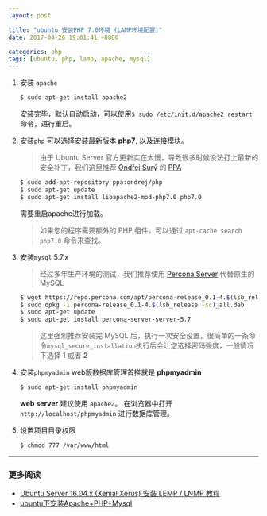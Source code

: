 ```yaml
---
layout: post

title: "ubuntu 安装PHP 7.0环境 (LAMP环境配置)"
date: 2017-04-26 19:01:41 +0800

categories: php
tags: [ubuntu, php, lamp, apache, mysql]
---
```


1. 安装 `apache`
    ```bash
    $ sudo apt-get install apache2
    ```
    安装完毕，默认自动启动，可以使用`$ sudo /etc/init.d/apache2 restart`命令，进行重启。

1. 安装`php`
    可以选择安装最新版本 **php7**, 以及连接模块。
    >由于 Ubuntu Server 官方更新实在太慢，导致很多时候没法打上最新的安全补丁，我们这里推荐 [Ondřej Surý](https://deb.sury.org/) 的 [PPA](https://launchpad.net/~ondrej/+archive/ubuntu/php)

    ```bash
    $ sudo add-apt-repository ppa:ondrej/php
    $ sudo apt-get update
    $ sudo apt-get install libapache2-mod-php7.0 php7.0
    ```
    需要重启apache进行加载。
    >如果您的程序需要额外的 PHP 组件，可以通过 `apt-cache search php7.0` 命令来查找。

1. 安装`mysql` 5.7.x
    >经过多年生产环境的测试，我们推荐使用 [Percona Server](https://www.percona.com/software/mysql-database/percona-server) 代替原生的 MySQL

    ```bash
    $ wget https://repo.percona.com/apt/percona-release_0.1-4.$(lsb_release -sc)_all.deb
    $ sudo dpkg -i percona-release_0.1-4.$(lsb_release -sc)_all.deb
    $ sudo apt-get update
    $ sudo apt-get install percona-server-server-5.7
    ```
    >这里强烈推荐安装完 MySQL 后，执行一次安全设置，很简单的一条命令`mysql_secure_installation`执行后会让您选择密码强度，一般情况下选择 1 或者 **2**

1. 安装`phpmyadmin`
    web版数据库管理首推就是 **phpmyadmin**
    ```bash
    $ sudo apt-get install phpmyadmin
    ```
    **web server** 建议使用 `apache2`。
    在浏览器中打开`http://localhost/phpmyadmin` 进行数据库管理。

1. 设置项目目录权限
    ```bash
    $ chmod 777 /var/www/html
    ```

---
### 更多阅读
- [Ubuntu Server 16.04.x (Xenial Xerus) 安装 LEMP / LNMP 教程](https://segmentfault.com/a/1190000009330496)
- [ubuntu下安装Apache+PHP+Mysql](http://www.cnblogs.com/lynch_world/archive/2012/01/06/2314717.html)
